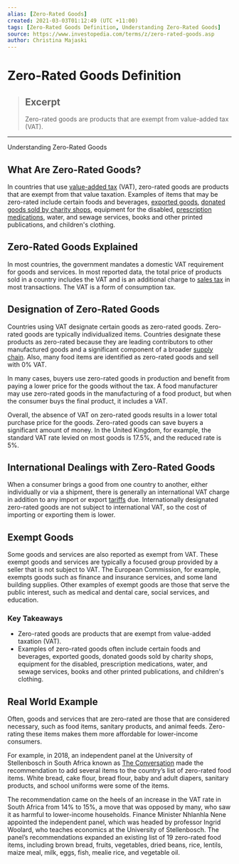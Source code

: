 ```yaml
---
alias: [Zero-Rated Goods]
created: 2021-03-03T01:12:49 (UTC +11:00)
tags: [Zero-Rated Goods Definition, Understanding Zero-Rated Goods]
source: https://www.investopedia.com/terms/z/zero-rated-goods.asp
author: Christina Majaski
---
```


# Zero-Rated Goods Definition

> ## Excerpt
> Zero-rated goods are products that are exempt from value-added tax (VAT).

---

Understanding Zero-Rated Goods
## What Are Zero-Rated Goods?

In countries that use [value-added tax](https://www.investopedia.com/terms/v/valueaddedtax.asp) (VAT), zero-rated goods are products that are exempt from that value taxation. Examples of items that may be zero-rated include certain foods and beverages, [exported goods](https://www.investopedia.com/terms/e/export.asp), [donated goods sold by charity shops](https://www.investopedia.com/terms/c/charitabledonation.asp), equipment for the disabled, [prescription medications](https://www.investopedia.com/terms/d/drug.asp), water, and sewage services, books and other printed publications, and children's clothing.

## Zero-Rated Goods Explained

In most countries, the government mandates a domestic VAT requirement for goods and services. In most reported data, the total price of products sold in a country includes the VAT and is an additional charge to [sales tax](https://www.investopedia.com/terms/s/salestax.asp) in most transactions. The VAT is a form of consumption tax.

## Designation of Zero-Rated Goods

Countries using VAT designate certain goods as zero-rated goods. Zero-rated goods are typically individualized items. Countries designate these products as zero-rated because they are leading contributors to other manufactured goods and a significant component of a broader [supply chain](https://www.investopedia.com/terms/s/supplychain.asp). Also, many food items are identified as zero-rated goods and sell with 0% VAT.

In many cases, buyers use zero-rated goods in production and benefit from paying a lower price for the goods without the tax. A food manufacturer may use zero-rated goods in the manufacturing of a food product, but when the consumer buys the final product, it includes a VAT.

Overall, the absence of VAT on zero-rated goods results in a lower total purchase price for the goods. Zero-rated goods can save buyers a significant amount of money. In the United Kingdom, for example, the standard VAT rate levied on most goods is 17.5%, and the reduced rate is 5%.

## International Dealings with Zero-Rated Goods

When a consumer brings a good from one country to another, either individually or via a shipment, there is generally an international VAT charge in addition to any import or export [tariffs](https://www.investopedia.com/terms/t/tariff.asp) due. Internationally designated zero-rated goods are not subject to international VAT, so the cost of importing or exporting them is lower.

## Exempt Goods

Some goods and services are also reported as exempt from VAT. These exempt goods and services are typically a focused group provided by a seller that is not subject to VAT. The European Commission, for example, exempts goods such as finance and insurance services, and some land building supplies. Other examples of exempt goods are those that serve the public interest, such as medical and dental care, social services, and education.

### Key Takeaways

-   Zero-rated goods are products that are exempt from value-added taxation (VAT).
-   Examples of zero-rated goods often include certain foods and beverages, exported goods, donated goods sold by charity shops, equipment for the disabled, prescription medications, water, and sewage services, books and other printed publications, and children's clothing.

## Real World Example

Often, goods and services that are zero-rated are those that are considered necessary, such as food items, sanitary products, and animal feeds. Zero-rating these items makes them more affordable for lower-income consumers.

For example, in 2018, an independent panel at the University of Stellenbosch in South Africa known as [The Conversation](http://theconversation.com/zero-rated-vat-items-how-south-africa-is-going-about-expanding-the-list-101569) made the recommendation to add several items to the country’s list of zero-rated food items. White bread, cake flour, bread flour, baby and adult diapers, sanitary products, and school uniforms were some of the items.

The recommendation came on the heels of an increase in the VAT rate in South Africa from 14% to 15%, a move that was opposed by many, who saw it as harmful to lower-income households. Finance Minister Nhlanhla Nene appointed the independent panel, which was headed by professor Ingrid Woolard, who teaches economics at the University of Stellenbosch. The panel’s recommendations expanded an existing list of 19 zero-rated food items, including brown bread, fruits, vegetables, dried beans, rice, lentils, maize meal, milk, eggs, fish, mealie rice, and vegetable oil.
